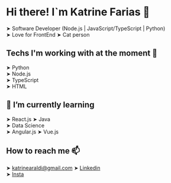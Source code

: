 # Hi there! I`m Katrine Farias 👋
➤ Software Developer (Node.js | JavaScript/TypeScript | Python)   
➤ Love for FrontEnd
➤ Cat person   

## Techs I'm working with at the moment 🔭
➤ Python   
➤ Node.js    
➤ TypeScript    
➤ HTML

## 🌱 I’m currently learning
➤ React.js 
➤ Java  
➤ Data Science  
➤ Angular.js 
➤ Vue.js  

## How to reach me 📫
➤ katrinearaldi@gmail.com 
➤ [Linkedin](https://www.linkedin.com/in/katrine-araldi-306621207)  
➤ [Insta](https://www.instagram.com/_whoiskaah_/)  
